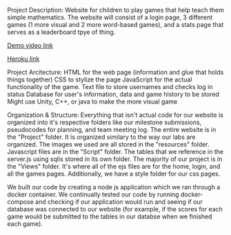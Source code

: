 Project Description:
Website for children to play games that help teach them simple mathematics. The website will consist of a login page, 3 different games (1 more visual and 2 more word-based games), and a stats page that serves as a leaderboard tpye of thing. 

[Demo video link](https://youtu.be/KfM-W0fvDYM)

[Heroku link](https://csmath.herokuapp.com/)

Project Arcitecture:
HTML for the web page (information and glue that holds things together)
CSS to stylize the page
JavaScript for the actual functionality of the game.
Text file to store usernames and checks log in status
Database for user's information, data and game history to be stored
Might use Unity, C++, or java to make the more visual game

Organization & Structure:
Everything that isn't actual code for our website is organized into it's respective folders like our milestone submissions, pseudocodes for planning, and team meeting log.
The entire website is in the "Project" folder.
It is organized similary to the way our labs are organized.
The images we used are all stored in the "resources" folder. 
Javascript files are in the "Script" folder.
The tables that we reference in the server.js using sqlis stored in its own folder.
The majority of our project is in the "Views" folder.
It's where all of the ejs files are for the home, login, and all the games pages.
Additionally, we have a style folder for our css pages.

We built our code by creating a node js application which we ran through a docker container. We continually tested our code by running docker-compose and checking if our application would run and seeing if our database was connected to our website (for example, if the scores for each game would be submitted to the tables in our databse when we finished each game). 

